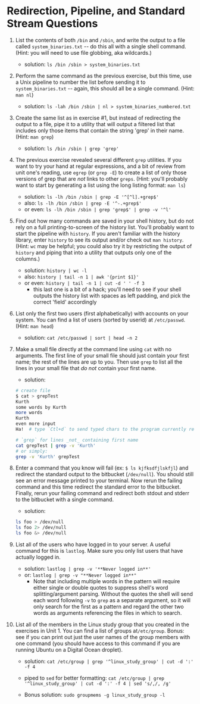 # Redirection, Pipeline, and Standard Stream Questions

1. List the contents of both `/bin` and `/sbin`, and write the output to a file called `system_binaries.txt` -- do this all with a single shell command. (Hint: you will need to use file globbing, aka wildcards.)

    - solution: `ls /bin /sbin > system_binaries.txt`

1. Perform the same command as the previous exercise, but this time, use a Unix pipeline to number the list before sending it to `system_binaries.txt` -- again, this should all be a single command. (Hint: `man nl`)

    - solution: `ls -lah /bin /sbin | nl > system_binaries_numbered.txt`

1. Create the same list as in exercise #1, but instead of redirecting the output to a file, pipe it to a utility that will output a filtered list that includes only those items that contain the string 'grep' in their name. (Hint: `man grep`)

    - solution: `ls /bin /sbin | grep 'grep'`

1. The previous exercise revealed several different `grep` utilities. If you want to try your hand at regular expressions, and a bit of review from unit one's reading, use `egrep` (or `grep -E`) to create a list of only those versions of grep that are _not_ links to other `greps`. (Hint: you'll probably want to start by generating a list using the long listing format: `man ls`)

    - solution: `ls -lh /bin /sbin | grep -E '^[^l].+grep$'`
    - also: `ls -lh /bin /sbin | grep -E '^-.+grep$'`
    - or even: `ls -lh /bin /sbin | grep 'grep$' | grep -v '^l'`



1. Find out how many commands are saved in your shell history, but do not rely on a full printing-to-screen of the history list. You'll probably want to start the pipeline with `history`. If you aren't familiar with the history library, enter `history` to see its output and/or check out `man history`. (Hint: `wc` may be helpful; you could also try it by restricting the output of `history` and piping that into a utility that outputs only one of the columns.)

    - solution: `history | wc -l`
    - also: `history | tail -n 1 | awk '{print $1}'`
    - or even: `history | tail -n 1 | cut -d ' ' -f 3`
      - this last one is a bit of a hack; you'll need to see if your shell outputs the history list with spaces as left padding, and pick the correct 'field' accordingly

1. List only the first two users (first alphabetically) with accounts on your system. You can find a list of users (sorted by userid) at `/etc/passwd`. (Hint: `man head`)

    - solution: `cat /etc/passwd | sort | head -n 2`

1. Make a small file directly at the command line using `cat` with no arguments. The first line of your small file should just contain your first name; the rest of the lines are up to you. Then use `grep` to list all the lines in your small file that *do not* contain your first name.

    - solution:
    ```bash
    # create file
    $ cat > grepTest
    Kurth
    some words by Kurth
    more words
    Kurth
    even more input
    Ha!  # type `Ctl+d` to send typed chars to the program currently reading from the terminal

    # `grep` for lines _not_ containing first name
    cat grepTest | grep -v 'Kurth'
    # or simply: 
    grep -v 'Kurth' grepTest
   ```

1. Enter a command that you know will fail (ex: `$ ls kjfksdfjlskfjl`) and redirect the standard output to the bitbucket (`/dev/null`). You should still see an error message printed to your terminal. Now rerun the failing command and this time redirect the standard error to the bitbucket. Finally, rerun your failing command and redirect both stdout and stderr to the bitbucket with a single command.

    - solution:
    ```bash
    ls foo > /dev/null
    ls foo 2> /dev/null
    ls foo &> /dev/null
   ```

1. List all of the users who have logged in to your server. A useful command for this is ​`lastlog​`. Make sure you only list users that have actually logged in.

    - solution: `lastlog | grep -v '**Never logged in**'`
    - or: `lastlog | grep -v "**Never logged in**"`
        - Note that including multiple words in the pattern will require either single or double quotes to suppress shell's word splitting/argument parsing. Without the quotes the shell will send each word following `-v` to `grep` as a separate argument, so it will only search for the first as a pattern and regard the other two words as arguments referencing the files in which to search.

1. List all of the members in the Linux study group that you created in the exercises in Unit 1. You can find a list of groups at ​`/etc/group​`. Bonus: see if you can print out just the user names of the group members with one command (you should have access to this command if you are running Ubuntu on a Digital Ocean droplet).

    - solution: `cat /etc/group | grep '^linux_study_group' | cut -d ':' -f 4`
    - piped to `sed` for better formatting: `cat /etc/group | grep '^linux_study_group' | cut -d ':' -f 4 | sed 's/,/, /g'`

    - Bonus solution: `sudo groupmems -g linux_study_group -l`
